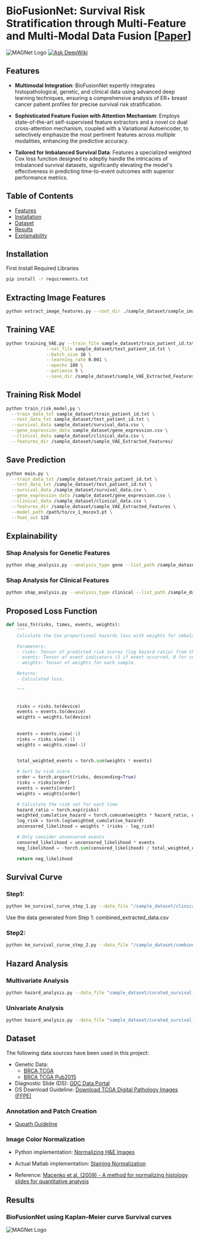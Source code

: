 # BioFusionNet: Survival Risk Stratification through Multi-Feature and Multi-Modal Data Fusion [[Paper](https://ieeexplore.ieee.org/document/10568932)]


![MAGNet Logo](cover_image.png) <!-- If you have a logo or relevant image -->
[![Ask DeepWiki](https://deepwiki.com/badge.svg)](https://deepwiki.com/raktim-mondol/BioFusionNet)

## Features

- **Multimodal Integration**: BioFusionNet expertly integrates histopathological, genetic, and clinical data using advanced deep learning techniques, ensuring a comprehensive analysis of ER+ breast cancer patient profiles for precise survival risk stratification.

- **Sophisticated Feature Fusion with Attention Mechanism**: Employs state-of-the-art self-supervised feature extractors and a novel co dual cross-attention mechanism, coupled with a Variational Autoencoder, to selectively emphasize the most pertinent features across multiple modalities, enhancing the predictive accuracy.

- **Tailored for Imbalanced Survival Data**: Features a specialized weighted Cox loss function designed to adeptly handle the intricacies of imbalanced survival datasets, significantly elevating the model's effectiveness in predicting time-to-event outcomes with superior performance metrics.


## Table of Contents

- [Features](#features)
- [Installation](#installation)
- [Dataset](#dataset)
- [Results](#results)
- [Explainability](#explainability)



## Installation
First Install Required Libraries
```bash
pip install -r requirements.txt
```
## Extracting Image Features
```bash
python extract_image_features.py --root_dir ./sample_dataset/sample_image_data_structure/ --model_name DINO33M
```
## Training VAE
```bash
python training_VAE.py --train_file sample_dataset/train_patient_id.txt \
               --val_file sample_dataset/test_patient_id.txt \
               --batch_size 16 \
               --learning_rate 0.001 \
               --epochs 100 \
               --patience 5 \
               --save_dir /sample_dataset/sample_VAE_Extracted_Features/

```
## Training Risk Model
```bash
python train_risk_model.py \
  --train_data_txt sample_dataset/train_patient_id.txt \
  --test_data_txt sample_dataset/test_patient_id.txt \
  --survival_data sample_dataset/survival_data.csv \
  --gene_expression_data sample_dataset/gene_expression.csv \
  --clinical_data sample_dataset/clinical_data.csv \
  --features_dir /sample_dataset/sample_VAE_Extracted_Features/
```

## Save Prediction
```bash
python main.py \
  --train_data_txt /sample_dataset/train_patient_id.txt \
  --test_data_txt /sample_dataset/test_patient_id.txt \
  --survival_data /sample_dataset/survival_data.csv \
  --gene_expression_data /sample_dataset/gene_expression.csv \
  --clinical_data /sample_dataset/clinical_data.csv \
  --features_dir /sample_dataset/sample_VAE_Extracted_Features \
  --model_path /path/to/cv_1_mocov3.pt \
  --feat_out 128

```
## Explainability 
### Shap Analysis for Genetic Features
```bash
python shap_analysis.py --analysis_type gene --list_path /sample_dataset/gene_expression.csv 
```
### Shap Analysis for Clinical Features
```bash
python shap_analysis.py --analysis_type clinical --list_path /sample_dataset/clinical_data.csv
```

## Proposed Loss Function
```python
def loss_fn(risks, times, events, weights):
    """
    Calculate the Cox proportional hazards loss with weights for imbalance.

    Parameters:
    - risks: Tensor of predicted risk scores (log hazard ratio) from the model.
    - events: Tensor of event indicators (1 if event occurred, 0 for censored).
    - weights: Tensor of weights for each sample.

    Returns:
    - Calculated loss.
    
    """
    

    risks = risks.to(device)
    events = events.to(device)
    weights = weights.to(device)
    
    
    events = events.view(-1)
    risks = risks.view(-1)
    weights = weights.view(-1)
    

    total_weighted_events = torch.sum(weights * events)

    # Sort by risk score
    order = torch.argsort(risks, descending=True)
    risks = risks[order]
    events = events[order]
    weights = weights[order]

    # Calculate the risk set for each time
    hazard_ratio = torch.exp(risks)
    weighted_cumulative_hazard = torch.cumsum(weights * hazard_ratio, dim=0)
    log_risk = torch.log(weighted_cumulative_hazard)
    uncensored_likelihood = weights * (risks - log_risk)

    # Only consider uncensored events
    censored_likelihood = uncensored_likelihood * events
    neg_likelihood = -torch.sum(censored_likelihood) / total_weighted_events

    return neg_likelihood
```

## Survival Curve
### Step1:
```bash
python km_survival_curve_step_1.py --data_file "/sample_dataset/clinical_data.csv" --train_id_template "path/to/cv{}_train_patient_id.txt" --test_id_template "path/to/cv{}_test_patient_id.txt" --training_data_predictions_template "path/to/cv{}_training_data_predictions.txt" --test_data_predictions_template "path/to/cv{}_test_data_predictions.txt" --output_folder "path/to/output_folder" --num_folds 5
```
Use the data generated from Step 1: combined_extracted_data.csv
### Step2:
```bash
python km_survival_curve_step_2.py --data_file "/sample_dataset/combined_extracted_data.csv" --output_file "path/to/output_plot.png"
```
## Hazard Analysis
### Multivariate Analysis
```bash
python hazard_analysis.py --data_file "sample_dataset/curated_survival_for_hazard.csv" --columns "TIME,EVENT,Grade,Tumor_Size,Age,LN_Status,Subtype,Risk Group" --output_file "path/to/output_plot.png"
```
### Univariate Analysis
```bash
python hazard_analysis.py --data_file "sample_dataset/curated_survival_for_hazard.csv" --columns "TIME,EVENT,Risk Group" --output_file "path/to/output_plot.png"
```
## Dataset

The following data sources have been used in this project:

- Genetic Data:
  - [BRCA TCGA](http://www.cbioportal.org/study/summary?id=brca_tcga)
  - [BRCA TCGA Pub2015](http://www.cbioportal.org/study/summary?id=brca_tcga_pub2015)
- Diagnostic Slide (DS): [GDC Data Portal](https://portal.gdc.cancer.gov/)
- DS Download Guideline: [Download TCGA Digital Pathology Images (FFPE)](http://www.andrewjanowczyk.com/download-tcga-digital-pathology-images-ffpe/)

### Annotation and Patch Creation

- [Qupath Guideline](https://github.com/raktim-mondol/qu-path)

### Image Color Normalization

- Python implementation: [Normalizing H&E Images](https://github.com/bnsreenu/python_for_microscopists/blob/master/122_normalizing_HnE_images.py)

- Actual Matlab implementation: [Staining Normalization](https://github.com/mitkovetta/staining-normalization/blob/master/normalizeStaining.m)

- Reference: [Macenko et al. (2009) - A method for normalizing histology slides for quantitative analysis](http://wwwx.cs.unc.edu/~mn/sites/default/files/macenko2009.pdf)

## Results
### BioFusionNet using Kaplan–Meier curve Survival curves
![MAGNet Logo](biofusionnet_survival_curve.png)



